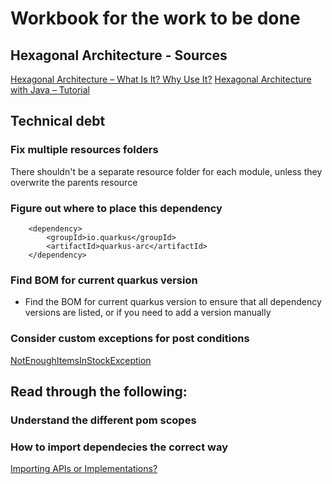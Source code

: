 # Workbook for the work to be done

## Hexagonal Architecture - Sources

[Hexagonal Architecture – What Is It? Why Use It?](https://www.happycoders.eu/software-craftsmanship/hexagonal-architecture/)
[Hexagonal Architecture with Java – Tutorial](https://www.happycoders.eu/software-craftsmanship/hexagonal-architecture-java/)

## Technical debt

### Fix multiple resources folders

There shouldn't be a separate resource folder for each module, unless they overwrite the parents resource

### Figure out where to place this dependency

        <dependency>
            <groupId>io.quarkus</groupId>
            <artifactId>quarkus-arc</artifactId>
        </dependency>

### Find BOM for current quarkus version

- Find the BOM for current quarkus version to ensure that all dependency versions are listed, or if you need to add a
  version manually

### Consider custom exceptions for post conditions

[NotEnoughItemsInStockException](https://www.happycoders.eu/software-craftsmanship/hexagonal-architecture-java/#:~:text=in%20service%20classes.-,NotEnoughItemsInStockException,-The%20increaseQuantityBy(%E2%80%A6))

## Read through the following:

### Understand the different pom scopes

### How to import dependecies the correct way

[Importing APIs or Implementations?](https://www.happycoders.eu/software-craftsmanship/hexagonal-architecture-quarkus/#:~:text=Importing%20APIs%20or%20Implementations%3F)